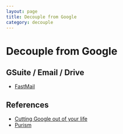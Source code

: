 ```yaml
---
layout: page
title: Decouple from Google
category: decouple
---
```


# Decouple from Google

## GSuite / Email / Drive

- [FastMail](https://www.fastmail.com)

## References

- [Cutting Google out of your life](https://degoogle.jmoore.dev)
- [Purism](https://puri.sm)
